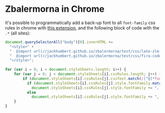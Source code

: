 # Zbalermorna in Chrome

It's possible to programmatically add a back-up font to all `font-family` css rules in chrome with [this extension](https://chrome.google.com/webstore/detail/custom-javascript-for-web/ddbjnfjiigjmcpcpkmhogomapikjbjdk), and the following block of code with the `.*` (all sites):

```js
document.querySelectorAll("body")[0].innerHTML += 
  "<style>" +
  "  @import url(//jackhumbert.github.io/zbalermorna/test/css/lato-zlm-extended.css);" +
  "  @import url(//jackhumbert.github.io/zbalermorna/test/css/fira-code.css);" +
  "</style>";
  
for (var i = 0; i < document.styleSheets.length; i++) {
    for (var j = 0; j < document.styleSheets[i].cssRules.length; j++) {
        if (document.styleSheets[i].cssRules[j].cssText.match(/[^@]*font-family.?:[^;]+;/) && document.styleSheets[i].cssRules[j].style)
          if (document.styleSheets[i].cssRules[j].style.fontFamily.match(/monospace/))
            document.styleSheets[i].cssRules[j].style.fontFamily += ", \"fira-code-zlm\"";
          else
            document.styleSheets[i].cssRules[j].style.fontFamily += ", \"lato-zlm-extended\"";
    }
}

```